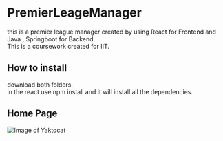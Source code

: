 # PremierLeageManager
this is a premier league manager created by using React for Frontend and Java , Springboot for Backend.<br/>
This is a coursework created for IIT.

## How to install
download both folders.<br/>
in the react use npm install and it will install all the dependencies.

## Home Page
![Image of Yaktocat](https://octodex.github.com/images/yaktocat.png)

